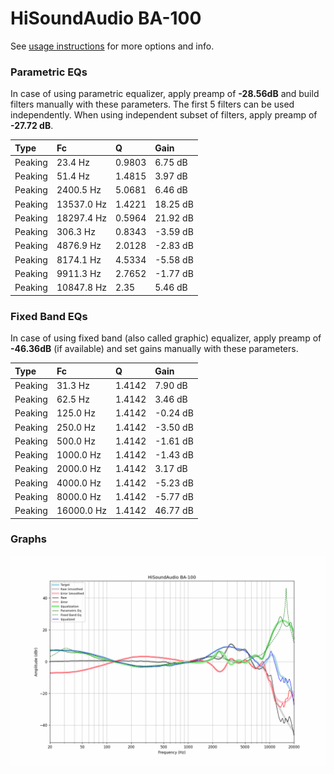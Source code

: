 # HiSoundAudio BA-100
See [usage instructions](https://github.com/jaakkopasanen/AutoEq#usage) for more options and info.

### Parametric EQs
In case of using parametric equalizer, apply preamp of **-28.56dB** and build filters manually
with these parameters. The first 5 filters can be used independently.
When using independent subset of filters, apply preamp of **-27.72 dB**.

| Type    | Fc         |      Q | Gain     |
|:--------|:-----------|:-------|:---------|
| Peaking | 23.4 Hz    | 0.9803 | 6.75 dB  |
| Peaking | 51.4 Hz    | 1.4815 | 3.97 dB  |
| Peaking | 2400.5 Hz  | 5.0681 | 6.46 dB  |
| Peaking | 13537.0 Hz | 1.4221 | 18.25 dB |
| Peaking | 18297.4 Hz | 0.5964 | 21.92 dB |
| Peaking | 306.3 Hz   | 0.8343 | -3.59 dB |
| Peaking | 4876.9 Hz  | 2.0128 | -2.83 dB |
| Peaking | 8174.1 Hz  | 4.5334 | -5.58 dB |
| Peaking | 9911.3 Hz  | 2.7652 | -1.77 dB |
| Peaking | 10847.8 Hz | 2.35   | 5.46 dB  |

### Fixed Band EQs
In case of using fixed band (also called graphic) equalizer, apply preamp of **-46.36dB**
(if available) and set gains manually with these parameters.

| Type    | Fc         |      Q | Gain     |
|:--------|:-----------|:-------|:---------|
| Peaking | 31.3 Hz    | 1.4142 | 7.90 dB  |
| Peaking | 62.5 Hz    | 1.4142 | 3.46 dB  |
| Peaking | 125.0 Hz   | 1.4142 | -0.24 dB |
| Peaking | 250.0 Hz   | 1.4142 | -3.50 dB |
| Peaking | 500.0 Hz   | 1.4142 | -1.61 dB |
| Peaking | 1000.0 Hz  | 1.4142 | -1.43 dB |
| Peaking | 2000.0 Hz  | 1.4142 | 3.17 dB  |
| Peaking | 4000.0 Hz  | 1.4142 | -5.23 dB |
| Peaking | 8000.0 Hz  | 1.4142 | -5.77 dB |
| Peaking | 16000.0 Hz | 1.4142 | 46.77 dB |

### Graphs
![](./HiSoundAudio%20BA-100.png)